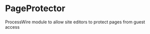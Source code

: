 PageProtector
=============

ProcessWire module to allow site editors to protect pages from guest access
